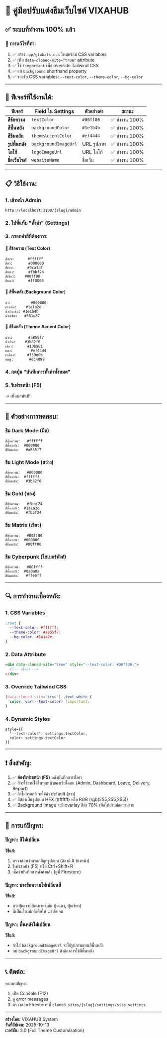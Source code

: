 # 🎨 คู่มือปรับแต่งธีมเว็บไซต์ VIXAHUB

## ✅ ระบบที่ทำงาน 100% แล้ว

### 🔧 **การแก้ไขที่ทำ:**

1. ✅ สร้าง `app/globals.css` ใหม่พร้อม CSS variables
2. ✅ เพิ่ม `data-cloned-site="true"` attribute
3. ✅ ใช้ `!important` เพื่อ override Tailwind CSS
4. ✅ แก้ `background` shorthand property
5. ✅ รองรับ CSS variables: `--text-color`, `--theme-color`, `--bg-color`

---

## 🎨 **ฟีเจอร์ที่ใช้งานได้:**

| ฟีเจอร์ | Field ใน Settings | ตัวอย่างค่า | สถานะ |
|---------|------------------|-------------|-------|
| **สีข้อความ** | `textColor` | `#00ff00` | ✅ ทำงาน 100% |
| **สีพื้นหลัง** | `backgroundColor` | `#1e1b4b` | ✅ ทำงาน 100% |
| **สีธีมหลัก** | `themeAccentColor` | `#ef4444` | ✅ ทำงาน 100% |
| **รูปพื้นหลัง** | `backgroundImageUrl` | URL รูปภาพ | ✅ ทำงาน 100% |
| **โลโก้** | `logoImageUrl` | URL โลโก้ | ✅ ทำงาน 100% |
| **ชื่อเว็บไซต์** | `websiteName` | ชื่อเว็บ | ✅ ทำงาน 100% |

---

## 📋 **วิธีใช้งาน:**

### **1. เข้าหน้า Admin**
```
http://localhost:3100/{slug}/admin
```

### **2. ไปที่แท็บ "ตั้งค่า" (Settings)**

### **3. กรอกค่าสีที่ต้องการ:**

#### **🎨 สีข้อความ (Text Color)**
```
สีขาว:      #ffffff
สีดำ:       #000000
สีเทา:      #9ca3af
สีทอง:      #fbbf24
สีเขียว:    #00ff00
สีแดง:      #ff0000
```

#### **🎨 สีพื้นหลัง (Background Color)**
```
ดำ:         #000000
เทาเข้ม:    #1a1a2e
น้ำเงินเข้ม: #1e1b4b
ม่วงเข้ม:   #581c87
```

#### **🎨 สีธีมหลัก (Theme Accent Color)**
```
ม่วง:       #a855f7
น้ำเงิน:    #3b82f6
เขียว:      #10b981
แดง:        #ef4444
เหลือง:     #f59e0b
ชมพู:       #ec4899
```

### **4. กดปุ่ม "บันทึกการตั้งค่าทั้งหมด"**

### **5. รีเฟรชหน้า (F5)** 
→ เห็นผลทันที!

---

## 🧪 **ตัวอย่างการทดสอบ:**

### **ธีม Dark Mode (มืด)**
```
สีข้อความ:   #ffffff
สีพื้นหลัง:  #000000
สีธีมหลัก:   #a855f7
```

### **ธีม Light Mode (สว่าง)**
```
สีข้อความ:   #000000
สีพื้นหลัง:  #ffffff
สีธีมหลัก:   #3b82f6
```

### **ธีม Gold (ทอง)**
```
สีข้อความ:   #fbbf24
สีพื้นหลัง:  #1a1a2e
สีธีมหลัก:   #fbbf24
```

### **ธีม Matrix (เขียว)**
```
สีข้อความ:   #00ff00
สีพื้นหลัง:  #000000
สีธีมหลัก:   #00ff00
```

### **ธีม Cyberpunk (ไซเบอร์พังค์)**
```
สีข้อความ:   #00ffff
สีพื้นหลัง:  #0a0a0a
สีธีมหลัก:   #ff00ff
```

---

## 🔍 **การทำงานเบื้องหลัง:**

### **1. CSS Variables**
```css
:root {
  --text-color: #ffffff;
  --theme-color: #a855f7;
  --bg-color: #1a1a2e;
}
```

### **2. Data Attribute**
```html
<div data-cloned-site="true" style="--text-color: #00ff00;">
  <!-- เนื้อหา -->
</div>
```

### **3. Override Tailwind CSS**
```css
[data-cloned-site="true"] .text-white {
  color: var(--text-color) !important;
}
```

### **4. Dynamic Styles**
```tsx
style={{
  '--text-color': settings.textColor,
  color: settings.textColor
}}
```

---

## ❗ **สิ่งสำคัญ:**

1. ✅ **ต้องรีเฟรชหน้า (F5)** หลังบันทึกการตั้งค่า
2. ✅ สีจะใช้งานได้ในทุกหน้าของเว็บโคลน (Admin, Dashboard, Leave, Delivery, Report)
3. ✅ ถ้าไม่กรอกสี จะใช้ค่า default (ขาว)
4. ✅ สีต้องเป็นรูปแบบ HEX (#ffffff) หรือ RGB (rgb(255,255,255))
5. ✅ Background Image จะมี overlay สีดำ 70% เพื่อให้อ่านข้อความง่าย

---

## 🐛 **การแก้ปัญหา:**

### **ปัญหา: สีไม่เปลี่ยน**
**วิธีแก้:**
1. ตรวจสอบว่ากรอกสีถูกรูปแบบ (ต้องมี # ข้างหน้า)
2. รีเฟรชหน้า (F5) หรือ Ctrl+Shift+R
3. เช็คว่าบันทึกการตั้งค่าแล้ว (ดูที่ Firestore)

### **ปัญหา: บางข้อความไม่เปลี่ยนสี**
**วิธีแก้:**
- บางปุ่มอาจมีสีเฉพาะ (เช่น ปุ่มแดง, ปุ่มเขียว)
- นี่เป็นเรื่องปกติเพื่อให้ UI ชัดเจน

### **ปัญหา: พื้นหลังไม่เปลี่ยน**
**วิธีแก้:**
- ถ้าใส่ `backgroundImageUrl` จะใช้รูปภาพแทนสีพื้นหลัง
- ลบ `backgroundImageUrl` ถ้าต้องการใช้สีพื้นหลัง

---

## 📞 **ติดต่อ:**

หากพบปัญหา:
1. เปิด Console (F12)
2. ดู error messages
3. ตรวจสอบ Firestore ที่ `cloned_sites/{slug}/settings/site_settings`

---

**สร้างโดย:** VIXAHUB System  
**วันที่อัปเดต:** 2025-10-13  
**เวอร์ชัน:** 3.0 (Full Theme Customization)

